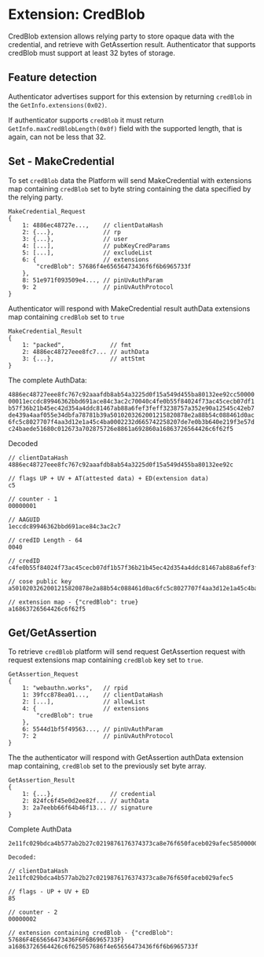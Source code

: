 # Extension: CredBlob

CredBlob extension allows relying party to store opaque data with the credential, and retrieve with GetAssertion result. Authenticator that supports credBlob must support at least 32 bytes of storage.

## Feature detection

Authenticator advertises support for this extension by returning `credBlob` in the `GetInfo.extensions(0x02)`.

If authenticator supports `credBlob` it must return `GetInfo.maxCredBlobLength(0x0f)` field with the supported length, that is again, can not be less that 32.

## Set - MakeCredential

To set `credBlob` data the Platform will send MakeCredential with extensions map containing `credBlob` set to byte string containing the data specified by the relying party.

```
MakeCredential_Request
{
    1: 4886ec48727e...,    // clientDataHash
    2: {...},              // rp
    3: {...},              // user
    4: [...],              // pubKeyCredParams
    5: [...],              // excludeList
    6: {                   // extensions
        "credBlob": 57686f4e65656473436f6f6b6965733f
    },
    8: 51e971f093509e4..., // pinUvAuthParam
    9: 2                   // pinUvAuthProtocol
}
```

Authenticator will respond with MakeCredential result authData extensions map containing `credBlob` set to `true`

```
MakeCredential_Result
{
    1: "packed",             // fmt
    2: 4886ec48727eee8fc7... // authData
    3: {...},                // attStmt
}
```

The complete AuthData:

`4886ec48727eee8fc767c92aaafdb8ab54a3225d0f15a549d455ba80132ee92cc5000000011eccdc89946362bbd691ace84c3ac2c70040c4fe0b55f84024f73ac45cecb07df1b57f36b21b45ec42d354a4ddc81467ab88a6fef3feff3238757a352e90a12545c42eb7de439a4aaf055e34dbfa78781b39a5010203262001215820878e2a88b54c088461d0ac6fc5c8027707f4aa3d12e1a45c4ba0002232d665742258207de7e0b3b640e219f3e57dc24baede51680c012673a702875726e8861a692860a16863726564426c6f62f5`


Decoded

```
// clientDataHash
4886ec48727eee8fc767c92aaafdb8ab54a3225d0f15a549d455ba80132ee92c

// flags UP + UV + AT(attested data) + ED(extension data)
c5

// counter - 1
00000001

// AAGUID
1eccdc89946362bbd691ace84c3ac2c7

// credID Length - 64
0040

// credID
c4fe0b55f84024f73ac45cecb07df1b57f36b21b45ec42d354a4ddc81467ab88a6fef3feff3238757a352e90a12545c42eb7de439a4aaf055e34dbfa78781b39

// cose public key
a5010203262001215820878e2a88b54c088461d0ac6fc5c8027707f4aa3d12e1a45c4ba0002232d665742258207de7e0b3b640e219f3e57dc24baede51680c012673a702875726e8861a692860

// extension map - {"credBlob": true}
a16863726564426c6f62f5
```

## Get/GetAssertion

To retrieve `credBlob` platform will send request GetAssertion request with request extensions map containing `credBlob` key set to `true`.

```
GetAssertion_Request
{
    1: "webauthn.works",   // rpid
    1: 39fcc878ea01...,    // clientDataHash
    2: [...],              // allowList
    4: {                   // extensions
        "credBlob": true
    },
    6: 5544d1bf5f49563..., // pinUvAuthParam
    7: 2                   // pinUvAuthProtocol
}
```

The the authenticator will respond with GetAssertion authData extension map containing, `credBlob` set to the previously set byte array.

```
GetAssertion_Result
{
    1: {...},                // credential
    2: 824fc6f45e0d2ee82f... // authData
    3: 2a7eebb66f64b46f13... // signature
}
```

Complete AuthData


```
2e11fc029bdca4b577ab2b27c0219876176374373ca8e76f650faceb029afec58500000002a16863726564426c6f625057686f4e65656473436f6f6b6965733f

Decoded:

// clientDataHash
2e11fc029bdca4b577ab2b27c0219876176374373ca8e76f650faceb029afec5

// flags - UP + UV + ED
85

// counter - 2 
00000002

// extension containing credBlob - {"credBlob": 57686F4E65656473436F6F6B6965733F}
a16863726564426c6f625057686f4e65656473436f6f6b6965733f 
```
